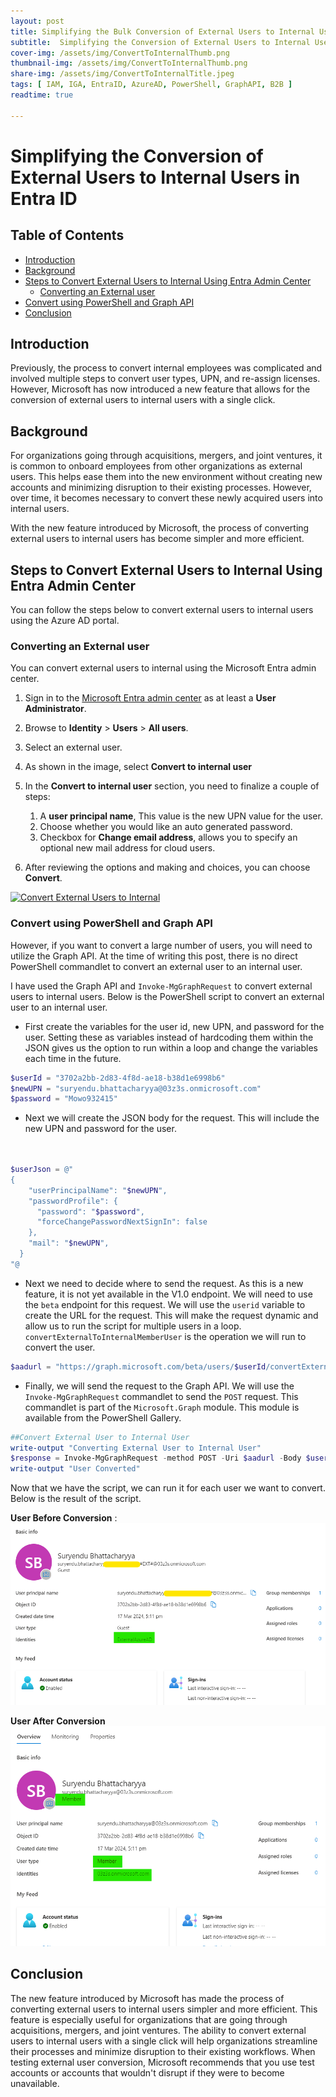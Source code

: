 ```yaml
---
layout: post
title: Simplifying the Bulk Conversion of External Users to Internal Users in Entra ID - Using PowerShell and Graph API
subtitle:  Simplifying the Conversion of External Users to Internal Users in Entra ID 
cover-img: /assets/img/ConvertToInternalThumb.png
thumbnail-img: /assets/img/ConvertToInternalThumb.png
share-img: /assets/img/ConvertToInternalTitle.jpeg
tags: [ IAM, IGA, EntraID, AzureAD, PowerShell, GraphAPI, B2B ]
readtime: true

---
```

# Simplifying the Conversion of External Users to Internal Users in Entra ID

## Table of Contents

- [Introduction](#introduction)
- [Background](#background)
- [Steps to Convert External Users to Internal Using Entra Admin Center](#steps-to-convert-external-users-to-internal-using-entra-admin-center)
  - [Converting an External user](#converting-an-external-user)
- [Convert using PowerShell and Graph API](#convert-using-powershell-and-graph-api)
- [Conclusion](#conclusion)

## Introduction

Previously, the process to convert internal employees was complicated and involved multiple steps to convert user types, UPN, and re-assign licenses. However, Microsoft has now introduced a new feature that allows for the conversion of external users to internal users with a single click.

## Background

For organizations going through acquisitions, mergers, and joint ventures, it is common to onboard employees from other organizations as external users. This helps ease them into the new environment without creating new accounts and minimizing disruption to their existing processes. However, over time, it becomes necessary to convert these newly acquired users into internal users.

With the new feature introduced by Microsoft, the process of converting external users to internal users has become simpler and more efficient.

## Steps to Convert External Users to Internal Using Entra Admin Center

You can follow the steps below to convert external users to internal users using the Azure AD portal.

### Converting an External user

You can convert external users to internal using the Microsoft Entra admin center. 

1. Sign in to the [Microsoft Entra admin center](https://entra.microsoft.com) as at least a **User Administrator**.

1. Browse to **Identity** > **Users** > **All users**.

1. Select an external user.
1. As shown in the image, select **Convert to internal user**

1. In the **Convert to internal user** section, you need to finalize a couple of steps:
    1. A **user principal name**, This value is the new UPN value for the user. 
    1. Choose whether you would like an auto generated password.
    1. Checkbox for **Change email address**, allows you to specify an optional new mail address for cloud users.
1. After reviewing the options and making and choices, you can choose **Convert**.

[![Convert External Users to Internal](https://img.youtube.com/vi/AT5JliCo0uA/0.jpg)](https://www.youtube.com/watch?v=AT5JliCo0uA)

### Convert using PowerShell and Graph API

However, if you want to convert a large number of users, you will need to utilize the Graph API. At the time of writing this post, there is no direct PowerShell commandlet to convert an external user to an internal user.

I have used the Graph API and `Invoke-MgGraphRequest` to convert external users to internal users. Below is the PowerShell script to convert an external user to an internal user.

- First create the variables for the user id, new UPN, and password for the user. Setting these as variables instead of hardcoding them
within the JSON gives us the option to run within a loop and change the
variables each time in the future.

```powershell
$userId = "3702a2bb-2d83-4f8d-ae18-b38d1e6998b6"
$newUPN = "suryendu.bhattacharyya@03z3s.onmicrosoft.com"
$password = "Mowo932415"
```

- Next we will create the JSON body for the request. This will include the new UPN and password for the user.

```powershell


$userJson = @"
{
    "userPrincipalName": "$newUPN",
    "passwordProfile": {
      "password": "$password",
      "forceChangePasswordNextSignIn": false
    },
    "mail": "$newUPN",
  }
"@
```

- Next we need to decide where to send the request. As this is a new feature, it is not yet available in the V1.0 endpoint. We will need to use the `beta` endpoint for this request. We will use the  `userid` variable to create the URL for the request. This will make the request dynamic and allow us to run the script for multiple users in a loop. `convertExternalToInternalMemberUser` is the operation we will run to convert the user.

```powershell
$aadurl = "https://graph.microsoft.com/beta/users/$userId/convertExternalToInternalMemberUser"

```

- Finally, we will send the request to the Graph API. We will use the `Invoke-MgGraphRequest` commandlet to send the `POST` request. This commandlet is part of the `Microsoft.Graph` module. This module is available from the PowerShell Gallery.

```powershell
##Convert External User to Internal User
write-output "Converting External User to Internal User"
$response = Invoke-MgGraphRequest -method POST -Uri $aadurl -Body $userJson -ContentType "application/json"
write-output "User Converted"
```
Now that we have the script, we can run it for each user we want to convert. Below is the result of the script.

**User Before Conversion** :
![User Before Conversion](/assets/img//ConvertToInternal.png)

**User After Conversion**
![User After Conversion](/assets/img//ConvertToInternal1.png)

## Conclusion

The new feature introduced by Microsoft has made the process of converting external users to internal users simpler and more efficient. This feature is especially useful for organizations that are going through acquisitions, mergers, and joint ventures. The ability to convert external users to internal users with a single click will help organizations streamline their processes and minimize disruption to their existing workflows. When testing external user conversion, Microsoft recommends that you use test accounts or accounts that wouldn't disrupt if they were to become unavailable.
